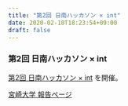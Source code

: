 ```yaml
---
title: "第2回 日南ハッカソン × int"
date: 2020-02-10T18:23:54+09:00
draft: false
---
```


### 第2回 日南ハッカソン × int
[第2回 日南ハッカソン × int](https://nichinanhack.studio.design/) を開催。

[宮崎大学 報告ページ](http://www.miyazaki-u.ac.jp/newsrelease/student-info/-int.html)